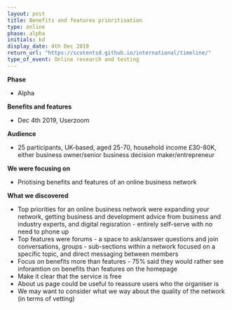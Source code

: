 ```yaml
---
layout: post
title: Benefits and features prioritisation
type: online
phase: alpha
initials: kd
display_date: 4th Dec 2019
return_url: "https://scotentsd.github.io/international/timeline/"
type_of_event: Online research and testing
---
```


**Phase**
- Alpha

**Benefits and features**
- Dec 4th 2019,  Userzoom

**Audience**
- 25 participants, UK-based, aged 25-70, household income £30-80K, either business owner/senior business decision maker/entrepreneur

**We were focusing on**
- Priotising benefits and features of an online business network

**What we discovered**
- Top priorities for an online business network were expanding your network, getting business and development advice from business and industry experts, and digital regisration - entirely self-serve with no need to phone up
- Top features were forums - a space to ask/answer questions and join conversations, groups - sub-sections within a network focused on a specific topic, and direct messaging between members
- Focus on benefits more than features - 75% said they would rather see inforamtion on benefits than features on the homepage
- Make it clear that the service is free 
- About us page could be useful to reassure users who the organiser is
- We may want to consider what we way about the quality of the network (in terms of vetting)

<!--more-->
